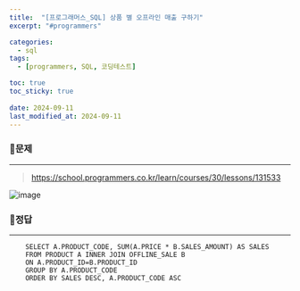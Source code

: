 ```yaml
---
title:  "[프로그래머스_SQL] 상품 별 오프라인 매출 구하기"
excerpt: "#programmers"

categories:
  - sql
tags:
  - [programmers, SQL, 코딩테스트]

toc: true
toc_sticky: true
 
date: 2024-09-11
last_modified_at: 2024-09-11
---
```


### 📜문제
-----
> <https://school.programmers.co.kr/learn/courses/30/lessons/131533>  

![image](https://github.com/user-attachments/assets/a4ed267f-6ce0-479f-b4f2-211d7e31ac6a)
  
  
### 📜정답
-----
```
    SELECT A.PRODUCT_CODE, SUM(A.PRICE * B.SALES_AMOUNT) AS SALES 
    FROM PRODUCT A INNER JOIN OFFLINE_SALE B
    ON A.PRODUCT_ID=B.PRODUCT_ID
    GROUP BY A.PRODUCT_CODE
    ORDER BY SALES DESC, A.PRODUCT_CODE ASC
```  
  

